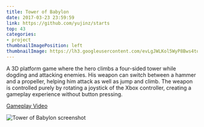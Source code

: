 ```yaml
---
title: Tower of Babylon
date: 2017-03-23 23:59:59
link: https://github.com/yujinz/starts
top: 43
categories:
- project
thumbnailImagePosition: left
thumbnailImage: https://lh3.googleusercontent.com/evLgJWLKol5WyP8Bws4tqIVGK08bxaOvViDo5y0Z0GBWRNE3M2nkYD2m7RMYaa7uUJx0zwmmewJkDD-Ge9tXQh9l44Nk6M0JmR4bhMGEYUN1clp16ASW7eK0DHpM5sPiSP_az8q26E7tTPVZfBBrzNinFLMkGqVUkLK0xqj32hONFMcPk9n4CLwy8ErGxir-xYILANu7n2plxCtuclw4DugSLi_D3ka1L_hgyBzbVDoHIBdaky4GoWWYLouChmwNeeEyXtcacLvpvN0s6PhYBZY94aqd2LRtLSMOa4Rlf1jCbjIEHBzl5K27FQEVSQTqubl_7UWkn7463vp1j1gWhBltUZJj6y_2zScK7csmpchA0HQkQc4aarTgp2uwTc-LrJnBfeUNWIS2q_kCqqXGf3GDlhZoUXdG0twVv0RJ9-3-O38yYptZNGzVr38Ny8vnNiuX2zp7zyGjmiV2L2bmWZk9HeyUeLAGMUdORZs3e4omTdxDkX59ik5tse-GOF4kJ__hv8Rr4zgIcrJXpSoR3XkRPozP6P69RzJzgRq3a3B-tsu7WYtnniOOwT27ezNy2tUcVRSylthPf2RM6WtlHmoWRy9fMRhVkf02hjicaJSNvHQa40QaTlshMwxlOAFcbTDalYcHyMOhKueNHSZAQog5REDEDypm=w742-h644-no
---
```


A 3D platform game where the hero climbs a four-sided tower while dogding and attacking enemies. His weapon can switch between a hammer and a propeller, helping him attack as well as jump and climb. The weapon is controlled purely by rotating a joystick of the Xbox controller, creating a gameplay experience without button pressing.
<!-- more -->

[Gameplay Video](https://www.youtube.com/watch?v=ej4pOaGyOsw)

![Tower of Babylon screenshot](https://lh3.googleusercontent.com/evLgJWLKol5WyP8Bws4tqIVGK08bxaOvViDo5y0Z0GBWRNE3M2nkYD2m7RMYaa7uUJx0zwmmewJkDD-Ge9tXQh9l44Nk6M0JmR4bhMGEYUN1clp16ASW7eK0DHpM5sPiSP_az8q26E7tTPVZfBBrzNinFLMkGqVUkLK0xqj32hONFMcPk9n4CLwy8ErGxir-xYILANu7n2plxCtuclw4DugSLi_D3ka1L_hgyBzbVDoHIBdaky4GoWWYLouChmwNeeEyXtcacLvpvN0s6PhYBZY94aqd2LRtLSMOa4Rlf1jCbjIEHBzl5K27FQEVSQTqubl_7UWkn7463vp1j1gWhBltUZJj6y_2zScK7csmpchA0HQkQc4aarTgp2uwTc-LrJnBfeUNWIS2q_kCqqXGf3GDlhZoUXdG0twVv0RJ9-3-O38yYptZNGzVr38Ny8vnNiuX2zp7zyGjmiV2L2bmWZk9HeyUeLAGMUdORZs3e4omTdxDkX59ik5tse-GOF4kJ__hv8Rr4zgIcrJXpSoR3XkRPozP6P69RzJzgRq3a3B-tsu7WYtnniOOwT27ezNy2tUcVRSylthPf2RM6WtlHmoWRy9fMRhVkf02hjicaJSNvHQa40QaTlshMwxlOAFcbTDalYcHyMOhKueNHSZAQog5REDEDypm=w742-h644-no)
